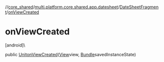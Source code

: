 //[core_shared](../../../index.md)/[multi.platform.core.shared.app.datesheet](../index.md)/[DateSheetFragment](index.md)/[onViewCreated](on-view-created.md)

# onViewCreated

[android]\

public [Unit](https://kotlinlang.org/api/latest/jvm/stdlib/kotlin/-unit/index.html)[onViewCreated](on-view-created.md)([View](https://developer.android.com/reference/kotlin/android/view/View.html)view, [Bundle](https://developer.android.com/reference/kotlin/android/os/Bundle.html)savedInstanceState)
